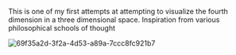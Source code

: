 This is one of my first attempts at attempting to visualize the fourth dimension in a three dimensional space. Inspiration from various philosophical schools of thought

![69f35a2d-3f2a-4d53-a89a-7ccc8fc921b7](https://github.com/user-attachments/assets/077882d7-3831-4e4f-97ed-3fbc87d48464)
